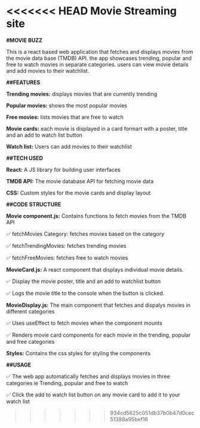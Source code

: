 <<<<<<< HEAD
Movie Streaming site 
=======
**#MOVIE BUZZ**

This is a react based web application that fetches and displays movies from the movie data base (TMDB) API. the app showcases trending, popular and free to watch movies in separate categories. users can view movie details and add movies to their watchlist.

**##FEATURES**

**Trending movies:** displays movies that are currently trending

**Popular movies:** shows the most popular movies

**Free movies:** lists movies that are free to watch

**Movie cards:** each movie is displayed in a card formart with a poster, title and an add to watch list button

**Watch list:** Users can add movies to their watchlist


**##TECH USED**

**React:** A JS library for building user interfaces

**TMDB API:** The movie database API for fetching movie data

**CSS:** Custom styles for the movie cards and display layout


**##CODE STRUCTURE**

**Movie component.js:** Contains functions to fetch movies from the TMDB API

✅ fetchMovies Category: fetches movies based on the category

✅ fetchTrendingMovies: fetches trending movies

✅ fetchFreeMovies: fetches free to watch movies


**MovieCard.js:** A react component that displays individual movie details.

✅ Display the movie poster, title and an add to watchlist button

✅ Logs the movie title to the console when the button is clicked.


**MovieDisplay.js:** The main component that fetches and dispalys movies in different categories

✅ Uses useEffect to fetch movies when the component mounts

✅ Renders movie card components for each movie in the trending, popular and free categories

**Styles:** Contains the css styles for styling the components


**##USAGE**


✅ The web app automatically fetches and displays movies in three categories ie Trending, popular and free to watch

✅ Click the add to watch list button on any movie card to add it to your watch list

>>>>>>> 934cd5625c051db37b0b47d0cec51388a95bef16
